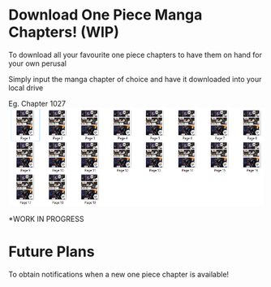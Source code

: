 # Download One Piece Manga Chapters! (WIP)

To download all your favourite one piece chapters to have them on hand for your own perusal
 
Simply input the manga chapter of choice and have it downloaded into your local drive

Eg. Chapter 1027
![img.png](img.png)

*WORK IN PROGRESS

# Future Plans

To obtain notifications when a new one piece chapter is available!
